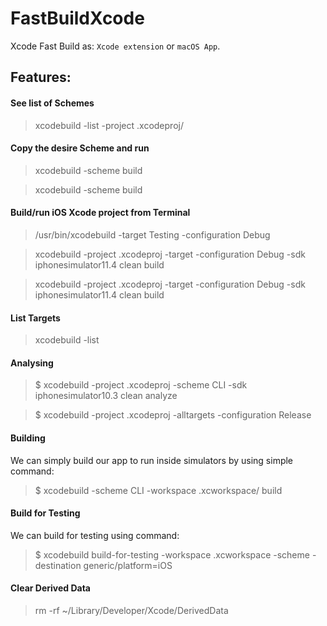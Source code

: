 # FastBuildXcode

Xcode Fast Build as: `Xcode extension` or `macOS App`.

## Features:

#### See list of Schemes

> xcodebuild -list -project <NAME>.xcodeproj/
  
#### Copy the desire Scheme and run

> xcodebuild -scheme <SCHEME NAME> build
  
> xcodebuild -scheme <SCHEME NAME> build

#### Build/run iOS Xcode project from Terminal

> /usr/bin/xcodebuild -target Testing -configuration Debug

> xcodebuild -project <NAME>.xcodeproj -target <NAME> -configuration Debug -sdk iphonesimulator11.4 clean build

> xcodebuild -project <NAME>.xcodeproj -target <NAMEAPP> -configuration Debug -sdk iphonesimulator11.4 clean build

#### List Targets

> xcodebuild -list

#### Analysing

> $ xcodebuild -project <NAME>.xcodeproj -scheme CLI -sdk iphonesimulator10.3 clean analyze

> $ xcodebuild -project <NAME>.xcodeproj -alltargets -configuration Release

#### Building

We can simply build our app to run inside simulators by using simple command:

> $ xcodebuild -scheme CLI -workspace <NAME>.xcworkspace/ build

#### Build for Testing

We can build for testing using command:

> $ xcodebuild build-for-testing -workspace <NAME>.xcworkspace -scheme <NAME> -destination generic/platform=iOS
  
 #### Clear Derived Data
 
 > rm -rf ~/Library/Developer/Xcode/DerivedData


